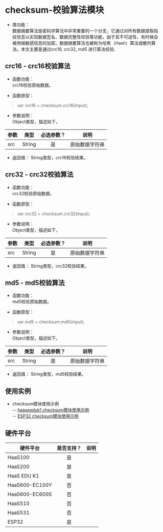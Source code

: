 # checksum-校验算法模块

* 类功能：  
数据摘要算法是密码学算法中非常重要的一个分支，它通过对所有数据提取指纹信息以实现数据签名、数据完整性校验等功能，由于其不可逆性，有时候会被用做敏感信息的加密。数据摘要算法也被称为哈希（Hash）算法或散列算法。本文主要是通过crc16, crc32, md5 进行算法校验.

## crc16 - crc16校验算法
* 函数功能：  
crc16校验原始数据。

* 函数原型：
> var crc16 = checksum.crc16(input);

* 参数说明：  
Object类型，描述如下，

|参数|类型|必选参数？|说明|
|-----|----|:---:|----|
| src | String | 是 | 原始数据字符串 |

* 返回值：
String类型，crc16校验结果。

## crc32 - crc32校验算法
* 函数功能：  
crc32校验原始数据。

* 函数原型：
> var crc32 = checksum.crc32(input);

* 参数说明：  
Object类型，描述如下，

|参数|类型|必选参数？|说明|
|-----|----|:---:|----|
| src | String | 是 | 原始数据字符串 |

* 返回值：
String类型，crc32校验结果。

## md5 - md5校验算法
* 函数功能：  
md5校验原始数据。

* 函数原型：
> var md5 = checksum.md5(input);

* 参数说明：  
Object类型，描述如下，

|参数|类型|必选参数？|说明|
|-----|----|:---:|----|
| src | String | 是 | 原始数据字符串 |

* 返回值：
String类型，md5校验结果。

## 使用实例
* checksum模块使用示例<br>
-- [haaseeduk1 checksum模块使用示例](https://gitee.com/alios-things/amp/tree/rel_3.3.0/example-js/haaseduk1/checksum)<br>
-- [ESP32 checksum模块使用示例](https://gitee.com/alios-things/amp/tree/rel_3.3.0/example-js/ESP32/jsapi/checksum)<br>

## 硬件平台

|硬件平台|是否支持？|说明|
|-----|:---:|----|
|HaaS100|是||
|HaaS200|是||
|HaaS EDU K1|是||
|HaaS600-EC100Y|否||
|HaaS600-EC600S|否||
|HaaS510|否||
|HaaS531|否||
|ESP32|是||

<br>


